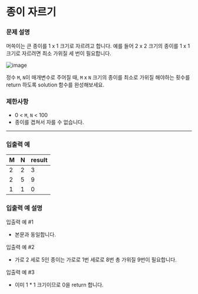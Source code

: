 # 종이 자르기

### 문제 설명

머쓱이는 큰 종이를 1 x 1 크기로 자르려고 합니다. 예를 들어 2 x 2 크기의 종이를 1 x 1 크기로 자르려면 최소 가위질 세 번이 필요합니다.

![image](https://grepp-programmers.s3.ap-northeast-2.amazonaws.com/files/production/37cec804-18c5-4c58-95fc-37b4d52e6e7f/%E1%84%89%E1%85%B3%E1%84%8F%E1%85%B3%E1%84%85%E1%85%B5%E1%86%AB%E1%84%89%E1%85%A3%E1%86%BA%202022-07-25%20%E1%84%8B%E1%85%A9%E1%84%92%E1%85%AE%204.49.44.png)

정수 `M`, `N`이 매개변수로 주어질 때, `M` x `N` 크기의 종이를 최소로 가위질 해야하는 횟수를 return 하도록 solution 함수를 완성해보세요.

### 제한사항
- 0 < `M`, `N` < 100
- 종이를 겹쳐서 자를 수 없습니다.

---

### 입출력 예
|M|N|result|
|:---|:---|:---|
|2|2|3|
|2|5|9|
|1|1|0|

### 입출력 예 설명
입출력 예 #1
- 본문과 동일합니다.

입출력 예 #2
- 가로 2 세로 5인 종이는 가로로 1번 세로로 8번 총 가위질 9번이 필요합니다.

입출력 예 #3
- 이미 1 * 1 크기이므로 0을 return 합니다.
